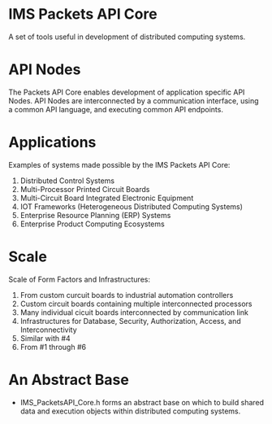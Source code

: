 # IMS Packets API Core
A set of tools useful in development of distributed computing systems.  
# API Nodes
The Packets API Core enables development of application specific API Nodes.
API Nodes are interconnected by a communication interface, using a common API language, 
and executing common API endpoints.
# Applications
Examples of systems made possible by the IMS Packets API Core:
1. Distributed Control Systems
2. Multi-Processor Printed Circuit Boards
3. Multi-Circuit Board Integrated Electronic Equipment
4. IOT Frameworks (Heterogeneous Distributed Computing Systems)
5. Enterprise Resource Planning (ERP) Systems
6. Enterprise Product Computing Ecosystems
# Scale
Scale of Form Factors and Infrastructures:
1. From custom curcuit boards to industrial automation controllers
2. Custom circuit boards containing multiple interconnected processors
3. Many individual cicuit boards interconnected by communication link
4. Infrastructures for Database, Security, Authorization, Access, and Interconnectivity
5. Similar with #4
6. From #1 through #6
# An Abstract Base
* IMS_PacketsAPI_Core.h
forms an abstract base on which to build shared data and execution objects
within distributed computing systems.  

